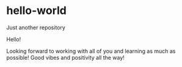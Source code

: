 # hello-world
Just another repository

Hello!

Looking forward to working with all of you and learning as much as possible! Good vibes and positivity all the way!
